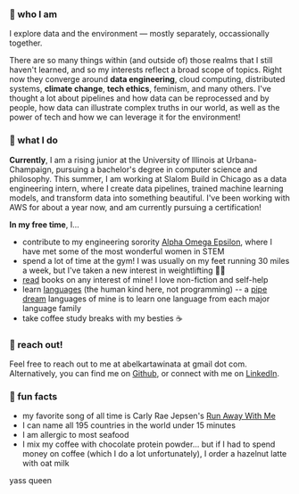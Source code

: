 ---
---

### 🍋 who I am
I explore data and the environment — mostly separately, occassionally together.

There are so many things within (and outside of) those realms that I still haven't learned, and so my interests reflect a broad scope of topics. Right now they converge around **data engineering**, cloud computing, distributed systems, **climate change**, **tech ethics**, feminism, and many others. I've thought a lot about pipelines and how data can be reprocessed and by people, how data can illustrate complex truths in our world, as well as the power of tech and how we can leverage it for the environment!

### 🍎 what I do
**Currently**, I am a rising junior at the University of Illinois at Urbana-Champaign, pursuing a bachelor's degree in computer science and philosophy. This summer, I am working at Slalom Build in Chicago as a data engineering intern, where I create data pipelines, trained machine learning models, and transform data into something beautiful. I've been working with AWS for about a year now, and am currently pursuing a certification!

**In my free time**, I...
- contribute to my engineering sorority [Alpha Omega Epsilon](http://aoetheta.org/), where I have met some of the most wonderful women in STEM
- spend a lot of time at the gym! I was usually on my feet running 30 miles a week, but I've taken a new interest in weightlifting 🏋️‍♀️
- [read](https://www.goodreads.com/belzki) books on any interest of mine! I love non-fiction and self-help
- learn [languages](https://duome.eu/chaleurhumaine) (the human kind here, not programming) -- a [pipe dream](https://abelkartwii.github.io/abelkartwii/languages) languages of mine is to learn one language from each major language family
- take coffee study breaks with my besties ☕️

### 🍓 reach out!
Feel free to reach out to me at abelkartawinata at gmail dot com. Alternatively, you can find me on [Github](http://github.com/abelkartwii/), or connect with me on [LinkedIn](http://linkedin.com/in/abel-kartawinata/).

### 🍑 fun facts
- my favorite song of all time is Carly Rae Jepsen's [Run Away With Me](https://www.youtube.com/watch?v=TeccAtqd5K8)
- I can name all 195 countries in the world under 15 minutes
- I am allergic to most seafood
- I mix my coffee with chocolate protein powder... but if I had to spend money on coffee (which I do a lot unfortunately), I order a hazelnut latte with oat milk

yass queen

